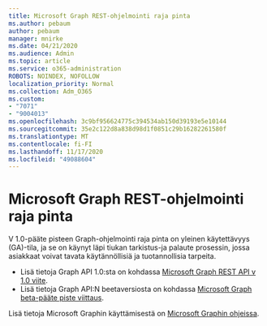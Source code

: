 ```yaml
---
title: Microsoft Graph REST-ohjelmointi raja pinta
ms.author: pebaum
author: pebaum
manager: mnirke
ms.date: 04/21/2020
ms.audience: Admin
ms.topic: article
ms.service: o365-administration
ROBOTS: NOINDEX, NOFOLLOW
localization_priority: Normal
ms.collection: Adm_O365
ms.custom:
- "7071"
- "9004013"
ms.openlocfilehash: 3c9bf956624775c394534ab150d39193e5e10144
ms.sourcegitcommit: 35e2c122d8a838d98d1f0851c29b16282261580f
ms.translationtype: MT
ms.contentlocale: fi-FI
ms.lasthandoff: 11/17/2020
ms.locfileid: "49088604"
---
```

# <a name="microsoft-graph-rest-api-interface"></a>Microsoft Graph REST-ohjelmointi raja pinta

V 1.0-pääte pisteen Graph-ohjelmointi raja pinta on yleinen käytettävyys (GA)-tila, ja se on käynyt läpi tiukan tarkistus-ja palaute prosessin, jossa asiakkaat voivat tavata käytännöllisiä ja tuotannollisia tarpeita.

- Lisä tietoja Graph API 1.0:sta on kohdassa [Microsoft Graph REST API v 1.0 viite](https://docs.microsoft.com/graph/api/overview?toc=.%2Fref%2Ftoc.json&view=graph-rest-1.0). 
- Lisä tietoja Graph API:N beetaversiosta on kohdassa [Microsoft Graph beta-pääte piste viittaus](https://docs.microsoft.com/graph/api/overview?toc=.%2Fref%2Ftoc.json&view=graph-rest-beta).

Lisä tietoja Microsoft Graphin käyttämisestä on [Microsoft Graphin ohjeissa](https://docs.microsoft.com/graph/).


